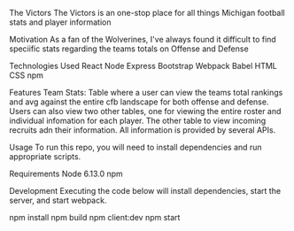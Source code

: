 The Victors
The Victors is an one-stop place for all things Michigan football stats and player information 

Motivation
As a fan of the Wolverines, I've always found it difficult to find speciific stats regarding the teams totals on Offense and Defense

Technologies Used
React
Node
Express
Bootstrap
Webpack
Babel
HTML
CSS
npm

Features
Team Stats: Table where a user can view the teams total rankings and avg against the entire cfb landscape for both offense and defense. 
Users can also view two other tables, one for viewing the entire roster and individual infomation for each player. 
The other table to view incoming recruits adn their information. All information is provided by several APIs.

Usage
To run this repo, you will need to install dependencies and run appropriate scripts.

Requirements
Node 6.13.0
npm

Development
Executing the code below will install dependencies, start the server, and start webpack.

npm install
npm build
npm client:dev
npm start
